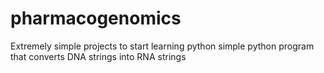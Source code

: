 # pharmacogenomics
Extremely simple projects to start learning python
simple python program that converts DNA strings into RNA strings
